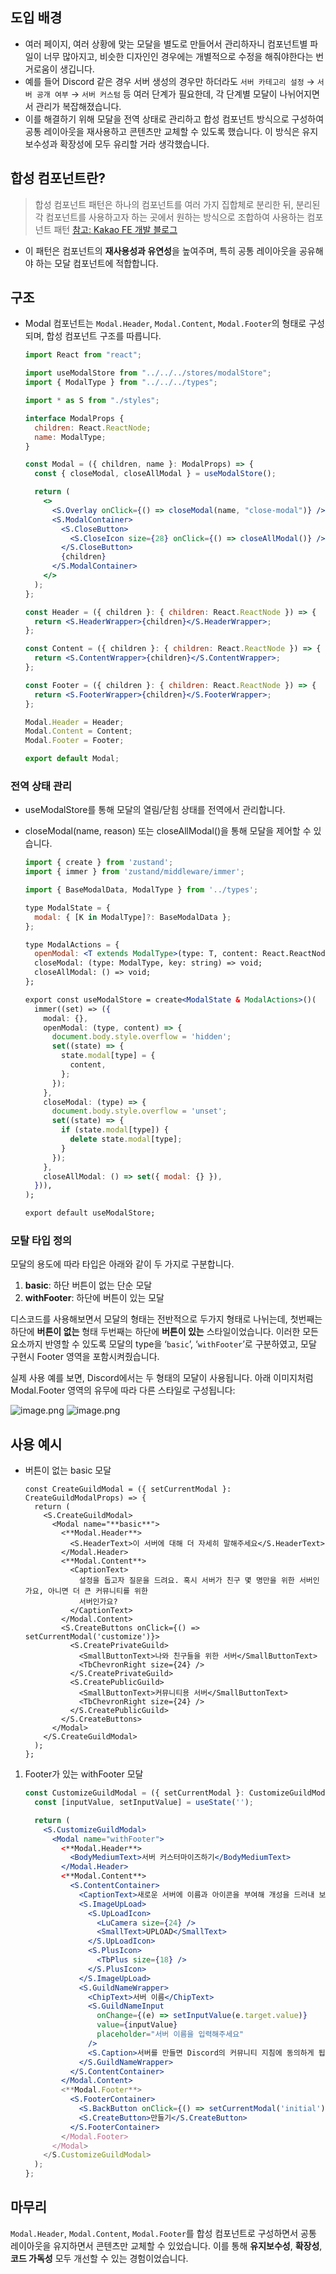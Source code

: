## 도입 배경

- 여러 페이지, 여러 상황에 맞는 모달을 별도로 만들어서 관리하자니 컴포넌트별 파일이 너무 많아지고, 비슷한 디자인인 경우에는 개별적으로 수정을 해줘야한다는 번거로움이 생깁니다.
- 예를 들어 Discord 같은 경우 서버 생성의 경우만 하더라도 `서버 카테고리 설정` → `서버 공개 여부` → `서버 커스텀` 등 여러 단계가 필요한데, 각 단계별 모달이 나뉘어지면서 관리가 복잡해졌습니다.
- 이를 해결하기 위해 모달을 전역 상태로 관리하고 합성 컴포넌트 방식으로 구성하여 공통 레이아웃을 재사용하고 콘텐츠만 교체할 수 있도록 했습니다. 이 방식은 유지보수성과 확장성에 모두 유리할 거라 생각했습니다.

## 합성 컴포넌트란?

> 합성 컴포넌트 패턴은 하나의 컴포넌트를 여러 가지 집합체로 분리한 뒤, 분리된 각 컴포넌트를 사용하고자 하는 곳에서 원하는 방식으로 조합하여 사용하는 컴포넌트 패턴
> [참고: Kakao FE 개발 블로그](https://fe-developers.kakaoent.com/2022/220731-composition-component/)

- 이 패턴은 컴포넌트의 **재사용성과 유연성**을 높여주며, 특히 공통 레이아웃을 공유해야 하는 모달 컴포넌트에 적합합니다.

## 구조

- Modal 컴포넌트는 `Modal.Header`, `Modal.Content`, `Modal.Footer`의 형태로 구성되며, 합성 컴포넌트 구조를 따릅니다.

  ```jsx
  import React from "react";

  import useModalStore from "../../../stores/modalStore";
  import { ModalType } from "../../../types";

  import * as S from "./styles";

  interface ModalProps {
    children: React.ReactNode;
    name: ModalType;
  }

  const Modal = ({ children, name }: ModalProps) => {
    const { closeModal, closeAllModal } = useModalStore();

    return (
      <>
        <S.Overlay onClick={() => closeModal(name, "close-modal")} />
        <S.ModalContainer>
          <S.CloseButton>
            <S.CloseIcon size={28} onClick={() => closeAllModal()} />
          </S.CloseButton>
          {children}
        </S.ModalContainer>
      </>
    );
  };

  const Header = ({ children }: { children: React.ReactNode }) => {
    return <S.HeaderWrapper>{children}</S.HeaderWrapper>;
  };

  const Content = ({ children }: { children: React.ReactNode }) => {
    return <S.ContentWrapper>{children}</S.ContentWrapper>;
  };

  const Footer = ({ children }: { children: React.ReactNode }) => {
    return <S.FooterWrapper>{children}</S.FooterWrapper>;
  };

  Modal.Header = Header;
  Modal.Content = Content;
  Modal.Footer = Footer;

  export default Modal;
  ```

### 전역 상태 관리

- useModalStore를 통해 모달의 열림/닫힘 상태를 전역에서 관리합니다.
- closeModal(name, reason) 또는 closeAllModal()을 통해 모달을 제어할 수 있습니다.

  ```jsx
  import { create } from 'zustand';
  import { immer } from 'zustand/middleware/immer';

  import { BaseModalData, ModalType } from '../types';

  type ModalState = {
    modal: { [K in ModalType]?: BaseModalData };
  };

  type ModalActions = {
    openModal: <T extends ModalType>(type: T, content: React.ReactNode) => void;
    closeModal: (type: ModalType, key: string) => void;
    closeAllModal: () => void;
  };

  export const useModalStore = create<ModalState & ModalActions>()(
    immer((set) => ({
      modal: {},
      openModal: (type, content) => {
        document.body.style.overflow = 'hidden';
        set((state) => {
          state.modal[type] = {
            content,
          };
        });
      },
      closeModal: (type) => {
        document.body.style.overflow = 'unset';
        set((state) => {
          if (state.modal[type]) {
            delete state.modal[type];
          }
        });
      },
      closeAllModal: () => set({ modal: {} }),
    })),
  );

  export default useModalStore;

  ```

### 모탈 타입 정의

모달의 용도에 따라 타입은 아래와 같이 두 가지로 구분합니다.

1. **basic**: 하단 버튼이 없는 단순 모달
2. **withFooter**: 하단에 버튼이 있는 모달

디스코드를 사용해보면서 모달의 형태는 전반적으로 두가지 형태로 나뉘는데, 첫번째는 하단에 **버튼이 없는** 형태 두번째는 하단에 **버튼이 있는** 스타일이었습니다. 이러한 모든 요소까지 반영할 수 있도록 모달의 type을 ‘`basic`’, ‘`withFooter`’로 구분하였고, 모달 구현시 Footer 영역을 포함시켜줬습니다.

실제 사용 예를 보면, Discord에서는 두 형태의 모달이 사용됩니다.
아래 이미지처럼 Modal.Footer 영역의 유무에 따라 다른 스타일로 구성됩니다:

![image.png](./img/modal_basic.png)
![image.png](./img/modal_withFooter.png)

## 사용 예시

- 버튼이 없는 basic 모달
  ```tsx
  const CreateGuildModal = ({ setCurrentModal }: CreateGuildModalProps) => {
    return (
      <S.CreateGuildModal>
        <Modal name="**basic**">
          <**Modal.Header**>
            <S.HeaderText>이 서버에 대해 더 자세히 말해주세요</S.HeaderText>
          </Modal.Header>
          <**Modal.Content**>
            <CaptionText>
              설정을 돕고자 질문을 드려요. 혹시 서버가 친구 몇 명만을 위한 서버인가요, 아니면 더 큰 커뮤니티를 위한
              서버인가요?
            </CaptionText>
          </Modal.Content>
          <S.CreateButtons onClick={() => setCurrentModal('customize')}>
            <S.CreatePrivateGuild>
              <SmallButtonText>나와 친구들을 위한 서버</SmallButtonText>
              <TbChevronRight size={24} />
            </S.CreatePrivateGuild>
            <S.CreatePublicGuild>
              <SmallButtonText>커뮤니티용 서버</SmallButtonText>
              <TbChevronRight size={24} />
            </S.CreatePublicGuild>
          </S.CreateButtons>
        </Modal>
      </S.CreateGuildModal>
    );
  };
  ```

1. Footer가 있는 withFooter 모달

   ```jsx
   const CustomizeGuildModal = ({ setCurrentModal }: CustomizeGuildModalProps) => {
     const [inputValue, setInputValue] = useState('');

     return (
       <S.CustomizeGuildModal>
         <Modal name="withFooter">
           <**Modal.Header**>
             <BodyMediumText>서버 커스터마이즈하기</BodyMediumText>
           </Modal.Header>
           <**Modal.Content**>
             <S.ContentContainer>
               <CaptionText>새로운 서버에 이름과 아이콘을 부여해 개성을 드러내 보세요. 나중에 언제든 바꿀 수 있어요.</CaptionText>
               <S.ImageUpLoad>
                 <S.UpLoadIcon>
                   <LuCamera size={24} />
                   <SmallText>UPLOAD</SmallText>
                 </S.UpLoadIcon>
                 <S.PlusIcon>
                   <TbPlus size={18} />
                 </S.PlusIcon>
               </S.ImageUpLoad>
               <S.GuildNameWrapper>
                 <ChipText>서버 이름</ChipText>
                 <S.GuildNameInput
                   onChange={(e) => setInputValue(e.target.value)}
                   value={inputValue}
                   placeholder="서버 이름을 입력해주세요"
                 />
                 <S.Caption>서버를 만들면 Discord의 커뮤니티 지침에 동의하게 됩니다.</S.Caption>
               </S.GuildNameWrapper>
             </S.ContentContainer>
           </Modal.Content>
           <**Modal.Footer**>
             <S.FooterContainer>
               <S.BackButton onClick={() => setCurrentModal('initial')}>뒤로가기</S.BackButton>
               <S.CreateButton>만들기</S.CreateButton>
             </S.FooterContainer>
           </Modal.Footer>
         </Modal>
       </S.CustomizeGuildModal>
     );
   };
   ```

## 마무리

`Modal.Header`, `Modal.Content`, `Modal.Footer`를 합성 컴포넌트로 구성하면서 공통 레이아웃을 유지하면서 콘텐츠만 교체할 수 있었습니다. 이를 통해 **유지보수성**, **확장성**, **코드 가독성** 모두 개선할 수 있는 경험이었습니다.
